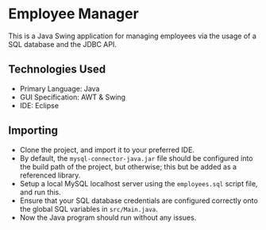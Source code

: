 # Employee Manager
This is a Java Swing application for managing employees via the usage of a SQL database and the JDBC API.

## Technologies Used
* Primary Language: Java
* GUI Specification: AWT & Swing
* IDE: Eclipse

## Importing
* Clone the project, and import it to your preferred IDE.
* By default, the `mysql-connector-java.jar` file should be configured into the build path of the project, but otherwise; this but be added as a referenced library.
* Setup a local MySQL localhost server using the `employees.sql` script file, and run this.
* Ensure that your SQL database credentials are configured correctly onto the global SQL variables in `src/Main.java`.
* Now the Java program should run without any issues.